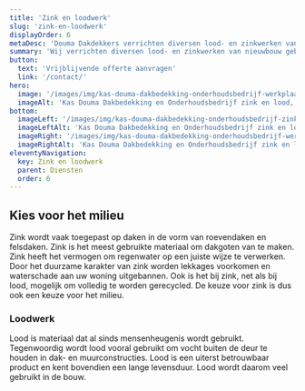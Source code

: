 ```yaml
---
title: 'Zink en loodwerk'
slug: 'zink-en-loodwerk'
displayOrder: 6
metaDesc: 'Douma Dakdekkers verrichten diversen lood- en zinkwerken van nieuwbouw gebouwen tot en met monumentale gebouwen. Interesse? Neem contact met ons op!'
summary: 'Wij verrichten diversen lood- en zinkwerken van nieuwbouw gebouwen tot en met monumentale gebouwen. Deze werkzaamheden worden geheel volgens de norm uitgevoerd. Om deze kunde te behouden doen wij de nodige bijscholing en ervaring op.'
button:
  text: 'Vrijblijvende offerte aanvragen'
  link: '/contact/'
hero:
  image: '/images/img/kas-douma-dakbedekking-onderhoudsbedrijf-werkplaats-aluminium.jpg'
  imageAlt: 'Kas Douma Dakbedekking en Onderhoudsbedrijf zink en lood, in werkplaats'
bottom:
  imageLeft: '/images/img/kas-douma-dakbedekking-onderhoudsbedrijf-zink-lood-werk.jpg'
  imageLeftAlt: 'Kas Douma Dakbedekking en Onderhoudsbedrijf zink en lood, dak rand'
  imageRight: '/images/img/kas-douma-dakbedekking-onderhoudsbedrijf-werkplaats.jpg'
  imageRightAlt: 'Kas Douma Dakbedekking en Onderhoudsbedrijf zink en lood, Kas Douma in werkplaats'
eleventyNavigation:
  key: Zink en loodwerk
  parent: Diensten
  order: 6
---
```


<h2 class="text-gray"><span class="text-green">Kies</span> voor het <span class="text-green">milieu</span></h2>

<p class="text-gray">Zink wordt vaak toegepast op daken in de vorm van roevendaken en felsdaken. Zink is het meest gebruikte materiaal om dakgoten van te maken. Zink heeft het vermogen om regenwater op een juiste wijze te verwerken. Door het duurzame karakter van zink worden lekkages voorkomen en waterschade aan uw woning uitgebannen. Ook is het bij zink, net als bij lood, mogelijk om volledig te worden gerecycled. De keuze voor zink is dus ook een keuze voor het milieu.</p>

<h3 class="mt-8 text-gray">Loodwerk</h3>

<p class="text-gray">Lood is materiaal dat al sinds mensenheugenis wordt gebruikt. Tegenwoordig wordt lood vooral gebruikt om vocht buiten de deur te houden in dak- en muurconstructies. Lood is een uiterst betrouwbaar product en kent bovendien een lange levensduur. Lood wordt daarom veel gebruikt in de bouw.</p>